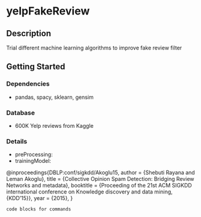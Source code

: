 # yelpFakeReview

## Description

Trial different machine learning algorithms to improve fake review filter

## Getting Started

### Dependencies

* pandas, spacy, sklearn, gensim

### Database
 
* 600K Yelp reviews from Kaggle

### Details

* preProcessing:
* trainingModel:

@inproceedings{DBLP:conf/sigkdd/Akoglu15,
author = {Shebuti Rayana and Leman Akoglu},
title = {Collective Opinion Spam Detection: Bridging Review Networks and metadata},
booktitle = {Proceeding of the 21st ACM SIGKDD international conference
on Knowledge discovery and data mining, {KDD’15}},
year = {2015},
}
```
code blocks for commands
```





